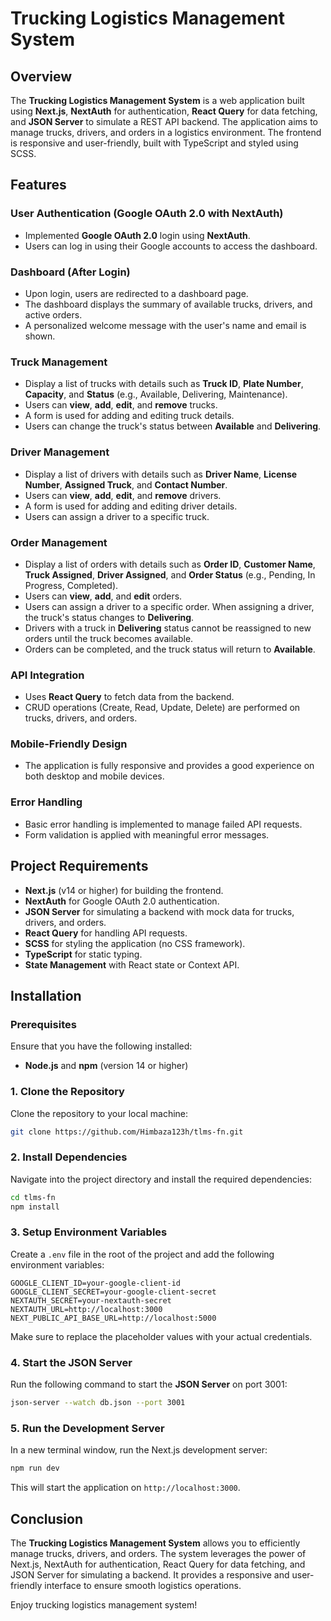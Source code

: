 # Trucking Logistics Management System

## Overview

The **Trucking Logistics Management System** is a web application built using **Next.js**, **NextAuth** for authentication, **React Query** for data fetching, and **JSON Server** to simulate a REST API backend. The application aims to manage trucks, drivers, and orders in a logistics environment. The frontend is responsive and user-friendly, built with TypeScript and styled using SCSS.

## Features

### User Authentication (Google OAuth 2.0 with NextAuth)
- Implemented **Google OAuth 2.0** login using **NextAuth**.
- Users can log in using their Google accounts to access the dashboard.

### Dashboard (After Login)
- Upon login, users are redirected to a dashboard page.
- The dashboard displays the summary of available trucks, drivers, and active orders.
- A personalized welcome message with the user's name and email is shown.

### Truck Management
- Display a list of trucks with details such as **Truck ID**, **Plate Number**, **Capacity**, and **Status** (e.g., Available, Delivering, Maintenance).
- Users can **view**, **add**, **edit**, and **remove** trucks.
- A form is used for adding and editing truck details.
- Users can change the truck's status between **Available** and **Delivering**.

### Driver Management
- Display a list of drivers with details such as **Driver Name**, **License Number**, **Assigned Truck**, and **Contact Number**.
- Users can **view**, **add**, **edit**, and **remove** drivers.
- A form is used for adding and editing driver details.
- Users can assign a driver to a specific truck.

### Order Management
- Display a list of orders with details such as **Order ID**, **Customer Name**, **Truck Assigned**, **Driver Assigned**, and **Order Status** (e.g., Pending, In Progress, Completed).
- Users can **view**, **add**, and **edit** orders.
- Users can assign a driver to a specific order. When assigning a driver, the truck's status changes to **Delivering**.
- Drivers with a truck in **Delivering** status cannot be reassigned to new orders until the truck becomes available.
- Orders can be completed, and the truck status will return to **Available**.

### API Integration
- Uses **React Query** to fetch data from the backend.
- CRUD operations (Create, Read, Update, Delete) are performed on trucks, drivers, and orders.

### Mobile-Friendly Design
- The application is fully responsive and provides a good experience on both desktop and mobile devices.

### Error Handling
- Basic error handling is implemented to manage failed API requests.
- Form validation is applied with meaningful error messages.

## Project Requirements

- **Next.js** (v14 or higher) for building the frontend.
- **NextAuth** for Google OAuth 2.0 authentication.
- **JSON Server** for simulating a backend with mock data for trucks, drivers, and orders.
- **React Query** for handling API requests.
- **SCSS** for styling the application (no CSS framework).
- **TypeScript** for static typing.
- **State Management** with React state or Context API.

## Installation

### Prerequisites
Ensure that you have the following installed:
- **Node.js** and **npm** (version 14 or higher)

### 1. Clone the Repository
Clone the repository to your local machine:

```bash
git clone https://github.com/Himbaza123h/tlms-fn.git
```

### 2. Install Dependencies
Navigate into the project directory and install the required dependencies:

```bash
cd tlms-fn
npm install
```

### 3. Setup Environment Variables
Create a `.env` file in the root of the project and add the following environment variables:

```env
GOOGLE_CLIENT_ID=your-google-client-id
GOOGLE_CLIENT_SECRET=your-google-client-secret
NEXTAUTH_SECRET=your-nextauth-secret
NEXTAUTH_URL=http://localhost:3000
NEXT_PUBLIC_API_BASE_URL=http://localhost:5000
```

Make sure to replace the placeholder values with your actual credentials.

### 4. Start the JSON Server
Run the following command to start the **JSON Server** on port 3001:

```bash
json-server --watch db.json --port 3001
```

### 5. Run the Development Server
In a new terminal window, run the Next.js development server:

```bash
npm run dev
```

This will start the application on `http://localhost:3000`.


## Conclusion
The **Trucking Logistics Management System** allows you to efficiently manage trucks, drivers, and orders. The system leverages the power of Next.js, NextAuth for authentication, React Query for data fetching, and JSON Server for simulating a backend. It provides a responsive and user-friendly interface to ensure smooth logistics operations.

Enjoy trucking logistics management system!
```